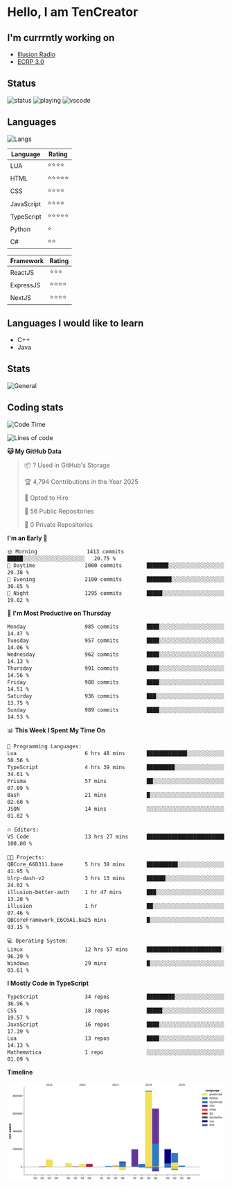 # Hello, I am TenCreator

## I'm currrntly working on
- [Illusion Radio](https://illusionradio.co.uk/)
- [ECRP 3.0](http://github.com/Emerald-Coast-Roleplay/)

## Status
![status](https://api.statusbadges.me/badge/status/518334475038359555?simple=true&style=for-the-badge)
![playing](https://api.statusbadges.me/badge/playing/518334475038359555?style=for-the-badge)
![vscode](https://api.statusbadges.me/badge/vscode/518334475038359555?style=for-the-badge)

## Languages
![Langs](https://github-readme-stats.vercel.app/api/top-langs/?username=tencreator&layout=compact&theme=radical)


|Language|Rating|
|--------|------|
|LUA|⭐️⭐️⭐️⭐️|
|HTML|⭐️⭐️⭐️⭐️⭐️|
|CSS|⭐️⭐️⭐️⭐️|
|JavaScript|⭐️⭐️⭐️⭐️|
|TypeScript|⭐️⭐️⭐️⭐️⭐️|
|Python|⭐️|
|C#|⭐️⭐️ |

|Framework|Rating|
|--------|------|
|ReactJS|⭐️⭐️⭐|
|ExpressJS|⭐️⭐️⭐️⭐️|
|NextJS|⭐️⭐️⭐⭐️|

## Languages I would like to learn
- C++
- Java

## Stats
![General](https://github-readme-stats.vercel.app/api?username=tencreator&show_icons=true&theme=radical)

## Coding stats

<!--START_SECTION:waka-->
![Code Time](http://img.shields.io/badge/Code%20Time-658%20hrs%2026%20mins-blue)

![Lines of code](https://img.shields.io/badge/From%20Hello%20World%20I%27ve%20Written-2.4%20million%20lines%20of%20code-blue)

**🐱 My GitHub Data** 

> 📦 ? Used in GitHub's Storage 
 > 
> 🏆 4,794 Contributions in the Year 2025
 > 
> 💼 Opted to Hire
 > 
> 📜 56 Public Repositories 
 > 
> 🔑 0 Private Repositories 
 > 
**I'm an Early 🐤** 

```text
🌞 Morning                1413 commits        █████░░░░░░░░░░░░░░░░░░░░   20.75 % 
🌆 Daytime                2000 commits        ███████░░░░░░░░░░░░░░░░░░   29.38 % 
🌃 Evening                2100 commits        ████████░░░░░░░░░░░░░░░░░   30.85 % 
🌙 Night                  1295 commits        █████░░░░░░░░░░░░░░░░░░░░   19.02 % 
```
📅 **I'm Most Productive on Thursday** 

```text
Monday                   985 commits         ████░░░░░░░░░░░░░░░░░░░░░   14.47 % 
Tuesday                  957 commits         ████░░░░░░░░░░░░░░░░░░░░░   14.06 % 
Wednesday                962 commits         ████░░░░░░░░░░░░░░░░░░░░░   14.13 % 
Thursday                 991 commits         ████░░░░░░░░░░░░░░░░░░░░░   14.56 % 
Friday                   988 commits         ████░░░░░░░░░░░░░░░░░░░░░   14.51 % 
Saturday                 936 commits         ███░░░░░░░░░░░░░░░░░░░░░░   13.75 % 
Sunday                   989 commits         ████░░░░░░░░░░░░░░░░░░░░░   14.53 % 
```


📊 **This Week I Spent My Time On** 

```text
💬 Programming Languages: 
Lua                      6 hrs 48 mins       █████████████░░░░░░░░░░░░   50.56 % 
TypeScript               4 hrs 39 mins       █████████░░░░░░░░░░░░░░░░   34.61 % 
Prisma                   57 mins             ██░░░░░░░░░░░░░░░░░░░░░░░   07.09 % 
Bash                     21 mins             █░░░░░░░░░░░░░░░░░░░░░░░░   02.60 % 
JSON                     14 mins             ░░░░░░░░░░░░░░░░░░░░░░░░░   01.82 % 

🔥 Editors: 
VS Code                  13 hrs 27 mins      █████████████████████████   100.00 % 

🐱‍💻 Projects: 
QBCore_66D311.base       5 hrs 38 mins       ██████████░░░░░░░░░░░░░░░   41.95 % 
blrp-dash-v2             3 hrs 13 mins       ██████░░░░░░░░░░░░░░░░░░░   24.02 % 
illusion-better-auth     1 hr 47 mins        ███░░░░░░░░░░░░░░░░░░░░░░   13.28 % 
illusion                 1 hr                ██░░░░░░░░░░░░░░░░░░░░░░░   07.46 % 
QBCoreFramework_E6C6A1.ba25 mins             █░░░░░░░░░░░░░░░░░░░░░░░░   03.15 % 

💻 Operating System: 
Linux                    12 hrs 57 mins      ████████████████████████░   96.39 % 
Windows                  29 mins             █░░░░░░░░░░░░░░░░░░░░░░░░   03.61 % 
```

**I Mostly Code in TypeScript** 

```text
TypeScript               34 repos            █████████░░░░░░░░░░░░░░░░   36.96 % 
CSS                      18 repos            █████░░░░░░░░░░░░░░░░░░░░   19.57 % 
JavaScript               16 repos            ████░░░░░░░░░░░░░░░░░░░░░   17.39 % 
Lua                      13 repos            ████░░░░░░░░░░░░░░░░░░░░░   14.13 % 
Mathematica              1 repo              ░░░░░░░░░░░░░░░░░░░░░░░░░   01.09 % 
```



**Timeline**

![Lines of Code chart](https://raw.githubusercontent.com/tencreator/tencreator/main/assets/bar_graph.png)


<!--END_SECTION:waka-->
